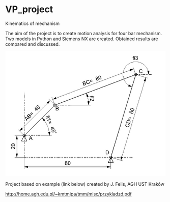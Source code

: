 # VP_project
Kinematics of mechanism

The aim of the project is to create motion analysis for four bar mechanism. Two models in Python and Siemens NX are created. Obtained results are compared and discussed.

![alt text](https://github.com/jjroemerjj/VP_project/blob/master/1_Figures/Task_graphics.jpg)


Project based on example (link below) created by J. Felis, AGH UST Kraków

http://home.agh.edu.pl/~kmtmipa/tmm/misc/przykladzd.pdf
